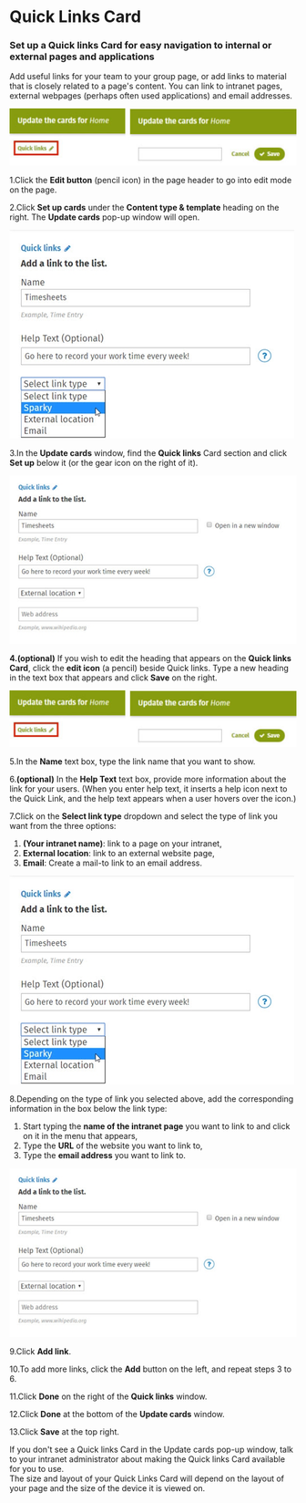 # Quick Links Card

### Set up a Quick links Card for easy navigation to internal or external pages and applications

Add useful links for your team to your group page, or add links to material that is closely related to a page's content. You can link to intranet pages, external webpages \(perhaps often used applications\) and email addresses.  


![](../../../.gitbook/assets/1%20%2861%29.jpg)



1.Click the **Edit button** \(pencil icon\) in the page header to go into edit mode on the page.

2.Click **Set up cards** under the **Content type & template** heading on the right. The **Update cards** pop-up window will open.

![](../../../.gitbook/assets/2%20%2821%29.jpg)

3.In the **Update cards** window, find the **Quick links** Card section and click **Set up** below it \(or the gear icon on the right of it\).

![](../../../.gitbook/assets/3%20%2840%29.jpg)

**4.\(optional\)** If you wish to edit the heading that appears on the **Quick links Card**, click the **edit icon** \(a pencil\) beside Quick links. Type a new heading in the text box that appears and click **Save** on the right.

![](../../../.gitbook/assets/1%20%2817%29.jpg)



5.In the **Name** text box, type the link name that you want to show.

6.**\(optional\)** In the **Help Text** text box, provide more information about the link for your users. \(When you enter help text, it inserts a help icon next to the Quick Link, and the help text appears when a user hovers over the icon.\)

7.Click on the **Select link type** dropdown and select the type of link you want from the three options:

1. **\(Your intranet name\)**: link to a page on your intranet,
2. **External location**: link to an external website page,
3. **Email**: Create a mail-to link to an email address.

![](../../../.gitbook/assets/2%20%286%29.jpg)



8.Depending on the type of link you selected above, add the corresponding information in the box below the link type:

1. Start typing the **name of the intranet page** you want to link to and click on it in the menu that appears,
2. Type the **URL** of the website you want to link to,
3. Type the **email address** you want to link to.

![](../../../.gitbook/assets/3%20%287%29.jpg)



9.Click **Add link**.

10.To add more links, click the **Add** button on the left, and repeat steps 3 to 6.

11.Click **Done** on the right of the **Quick links** window.

12.Click **Done** at the bottom of the **Update cards** window.

13.Click **Save** at the top right.

 If you don't see a Quick links Card in the Update cards pop-up window, talk to your intranet administrator about making the Quick links Card available for you to use.  
The size and layout of your Quick Links Card will depend on the layout of your page and the size of the device it is viewed on.  


